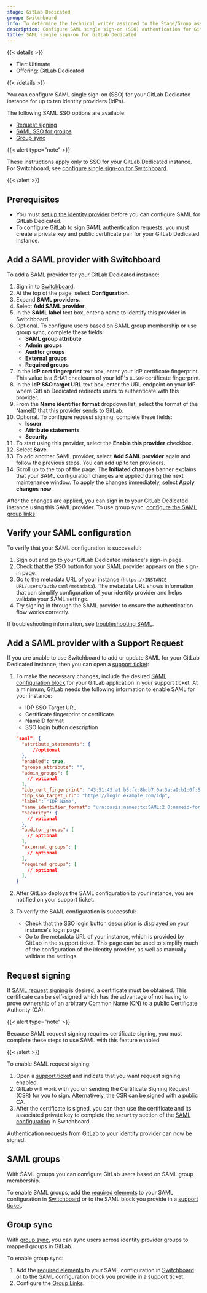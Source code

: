 ```yaml
---
stage: GitLab Dedicated
group: Switchboard
info: To determine the technical writer assigned to the Stage/Group associated with this page, see https://handbook.gitlab.com/handbook/product/ux/technical-writing/#assignments
description: Configure SAML single sign-on (SSO) authentication for GitLab Dedicated.
title: SAML single sign-on for GitLab Dedicated
---
```


{{< details >}}

- Tier: Ultimate
- Offering: GitLab Dedicated

{{< /details >}}

You can configure SAML single sign-on (SSO) for your GitLab Dedicated instance for up to ten identity providers (IdPs).

The following SAML SSO options are available:

- [Request signing](#request-signing)
- [SAML SSO for groups](#saml-groups)
- [Group sync](#group-sync)

{{< alert type="note" >}}

These instructions apply only to SSO for your GitLab Dedicated instance. For Switchboard, see [configure single sign-on for Switchboard](users_notifications.md#configure-single-sign-on-for-switchboard).

{{< /alert >}}

## Prerequisites

- You must [set up the identity provider](../../../integration/saml.md#set-up-identity-providers) before you can configure SAML for GitLab Dedicated.
- To configure GitLab to sign SAML authentication requests, you must create a private key and public certificate pair for your GitLab Dedicated instance.

## Add a SAML provider with Switchboard

To add a SAML provider for your GitLab Dedicated instance:

1. Sign in to [Switchboard](https://console.gitlab-dedicated.com/).
1. At the top of the page, select **Configuration**.
1. Expand **SAML providers**.
1. Select **Add SAML provider**.
1. In the **SAML label** text box, enter a name to identify this provider in Switchboard.
1. Optional. To configure users based on SAML group membership or use group sync, complete these fields:
   - **SAML group attribute**
   - **Admin groups**
   - **Auditor groups**
   - **External groups**
   - **Required groups**
1. In the **IdP cert fingerprint** text box, enter your IdP certificate fingerprint. This value is a SHA1 checksum of your IdP's `X.509` certificate fingerprint.
1. In the **IdP SSO target URL** text box, enter the URL endpoint on your IdP where GitLab Dedicated redirects users to authenticate with this provider.
1. From the **Name identifier format** dropdown list, select the format of the NameID that this provider sends to GitLab.
1. Optional. To configure request signing, complete these fields:
   - **Issuer**
   - **Attribute statements**
   - **Security**
1. To start using this provider, select the **Enable this provider** checkbox.
1. Select **Save**.
1. To add another SAML provider, select **Add SAML provider** again and follow the previous steps. You can add up to ten providers.
1. Scroll up to the top of the page. The **Initiated changes** banner explains that your SAML configuration changes are applied during the next maintenance window. To apply the changes immediately, select **Apply changes now**.

After the changes are applied, you can sign in to your GitLab Dedicated instance using this SAML provider. To use group sync, [configure the SAML group links](../../../user/group/saml_sso/group_sync.md#configure-saml-group-links).

## Verify your SAML configuration

To verify that your SAML configuration is successful:

1. Sign out and go to your GitLab Dedicated instance's sign-in page.
1. Check that the SSO button for your SAML provider appears on the sign-in page.
1. Go to the metadata URL of your instance (`https://INSTANCE-URL/users/auth/saml/metadata`).
   The metadata URL shows information that can simplify configuration of your identity provider
   and helps validate your SAML settings.
1. Try signing in through the SAML provider to ensure the authentication flow works correctly.

If troubleshooting information, see [troubleshooting SAML](../../../user/group/saml_sso/troubleshooting.md).

## Add a SAML provider with a Support Request

If you are unable to use Switchboard to add or update SAML for your GitLab Dedicated instance, then you can open a [support ticket](https://support.gitlab.com/hc/en-us/requests/new?ticket_form_id=4414917877650):

1. To make the necessary changes, include the desired [SAML configuration block](../../../integration/saml.md#configure-saml-support-in-gitlab) for your GitLab application in your support ticket. At a minimum, GitLab needs the following information to enable SAML for your instance:
   - IDP SSO Target URL
   - Certificate fingerprint or certificate
   - NameID format
   - SSO login button description

   ```json
   "saml": {
     "attribute_statements": {
         //optional
     },
     "enabled": true,
     "groups_attribute": "",
     "admin_groups": [
       // optional
     ],
     "idp_cert_fingerprint": "43:51:43:a1:b5:fc:8b:b7:0a:3a:a9:b1:0f:66:73:a8",
     "idp_sso_target_url": "https://login.example.com/idp",
     "label": "IDP Name",
     "name_identifier_format": "urn:oasis:names:tc:SAML:2.0:nameid-format:persistent",
     "security": {
       // optional
     },
     "auditor_groups": [
       // optional
     ],
     "external_groups": [
       // optional
     ],
     "required_groups": [
       // optional
     ],
   }
   ```

1. After GitLab deploys the SAML configuration to your instance, you are notified on your support ticket.
1. To verify the SAML configuration is successful:
   - Check that the SSO login button description is displayed on your instance's login page.
   - Go to the metadata URL of your instance, which is provided by GitLab in the support ticket. This page can be used to simplify much of the configuration of the identity provider, as well as manually validate the settings.

## Request signing

If [SAML request signing](../../../integration/saml.md#sign-saml-authentication-requests-optional) is desired, a certificate must be obtained. This certificate can be self-signed which has the advantage of not having to prove ownership of an arbitrary Common Name (CN) to a public Certificate Authority (CA).

{{< alert type="note" >}}

Because SAML request signing requires certificate signing, you must complete these steps to use SAML with this feature enabled.

{{< /alert >}}

To enable SAML request signing:

1. Open a [support ticket](https://support.gitlab.com/hc/en-us/requests/new?ticket_form_id=4414917877650) and indicate that you want request signing enabled.
1. GitLab will work with you on sending the Certificate Signing Request (CSR) for you to sign. Alternatively, the CSR can be signed with a public CA.
1. After the certificate is signed, you can then use the certificate and its associated private key to complete the `security` section of the [SAML configuration](#add-a-saml-provider-with-switchboard) in Switchboard.

Authentication requests from GitLab to your identity provider can now be signed.

## SAML groups

With SAML groups you can configure GitLab users based on SAML group membership.

To enable SAML groups, add the [required elements](../../../integration/saml.md#configure-users-based-on-saml-group-membership) to your SAML configuration in [Switchboard](#add-a-saml-provider-with-switchboard) or to the SAML block you provide in a [support ticket](https://support.gitlab.com/hc/en-us/requests/new?ticket_form_id=4414917877650).

## Group sync

With [group sync](../../../user/group/saml_sso/group_sync.md), you can sync users across identity provider groups to mapped groups in GitLab.

To enable group sync:

1. Add the [required elements](../../../user/group/saml_sso/group_sync.md#configure-saml-group-sync) to your SAML configuration in [Switchboard](#add-a-saml-provider-with-switchboard) or to the SAML configuration block you provide in a [support ticket](https://support.gitlab.com/hc/en-us/requests/new?ticket_form_id=4414917877650).
1. Configure the [Group Links](../../../user/group/saml_sso/group_sync.md#configure-saml-group-links).
